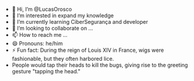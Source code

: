 - 👋 Hi, I’m @LucasOrosco
- 👀 I’m interested in expand my knowledge
- 🌱 I’m currently learning CiberSegurança and developer
- 💞️ I’m looking to collaborate on ...
- 📫 How to reach me ...
- 😄 Pronouns: he/him
- ⚡ Fun fact: During the reign of Louis XIV in France, wigs were fashionable, but they often harbored lice.
- People would tap their heads to kill the bugs, giving rise to the greeting gesture "tapping the head."

<!---
LucasOrosco/LucasOrosco is a ✨ special ✨ repository because its `README.md` (this file) appears on your GitHub profile.
You can click the Preview link to take a look at your changes.
--->
